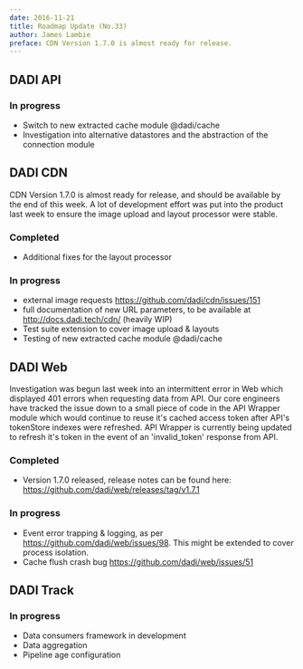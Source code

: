 ```yaml
---
date: 2016-11-21
title: Roadmap Update (No.33)
author: James Lambie
preface: CDN Version 1.7.0 is almost ready for release.
---
```


## DADI API

### In progress

* Switch to new extracted cache module @dadi/cache
* Investigation into alternative datastores and the abstraction of the connection module

## DADI CDN

CDN Version 1.7.0 is almost ready for release, and should be available by the end of this week. A lot of development effort was put into the product last week to ensure the image upload and layout processor were stable.

### Completed

* Additional fixes for the layout processor

### In progress

* external image requests https://github.com/dadi/cdn/issues/151
* full documentation of new URL parameters, to be available at http://docs.dadi.tech/cdn/ (heavily WIP)
* Test suite extension to cover image upload & layouts
* Testing of new extracted cache module @dadi/cache

## DADI Web

Investigation was begun last week into an intermittent error in Web which displayed 401 errors when requesting data from API. Our core engineers have tracked the issue down to a small piece of code in the API Wrapper module which would continue to reuse it's cached access token after API's tokenStore indexes were refreshed. API Wrapper is currently being updated to refresh it's token in the event of an 'invalid_token' response from API.

### Completed

* Version 1.7.0 released, release notes can be found here: https://github.com/dadi/web/releases/tag/v1.7.1

### In progress

* Event error trapping & logging, as per https://github.com/dadi/web/issues/98. This might be extended to cover
process isolation.
* Cache flush crash bug https://github.com/dadi/web/issues/51

## DADI Track

### In progress

* Data consumers framework in development
* Data aggregation
* Pipeline age configuration
